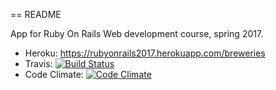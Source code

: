 == README

App for Ruby On Rails Web development course, spring 2017.

* Heroku: https://rubyonrails2017.herokuapp.com/breweries
* Travis: [![Build Status](https://travis-ci.org/odporkka/rubyonrails2017.png)](https://travis-ci.org/odporkka/rubyonrails2017)
* Code Climate: [![Code Climate](https://codeclimate.com/github/odporkka/rubyonrails2017.png)](https://codeclimate.com/github/odporkka/rubyonrails2017)


